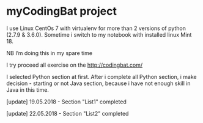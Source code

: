 # myCodingBat project

I use Linux CentOs 7 with virtualenv for more than 2 versions of python (2.7.9 & 3.6.0). Sometime i switch to my notebook with installed linux Mint 18. 

NB I’m doing this in my spare time

I try proceed all exercise on the http://codingbat.com/ 

I selected Python section at first. After i complete all Python section, i make decision - starting or not Java section, because i have not enough skill in Java in this time.

[update] 19.05.2018 - Section "List1" completed

[update] 22.05.2018 - Section "List2" completed
